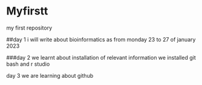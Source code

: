 # Myfirstt
my first repository

##day 1
i will write about bioinformatics as from monday 23 to 27 of january 2023


###day 2
we learnt about installation of relevant information
we installed git bash and r studio


day 3
we are learning about github
